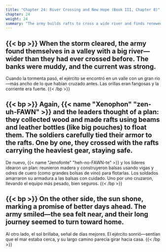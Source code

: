 ```yaml
---
title: "Chapter 24: River Crossing and New Hope (Book III, Chapter 8)"
chapter: 24
weight: 24
summary: "The army builds rafts to cross a wide river and finds renewed hope."
---
```


{{< bp >}}
When the storm cleared, the army found themselves in a valley with a big river—wider than they had ever crossed before. The banks were muddy, and the current was strong.
---
Cuando la tormenta pasó, el ejército se encontró en un valle con un gran río—más ancho de lo que habían cruzado antes. Las orillas eran fangosas y la corriente era fuerte.
{{< /bp >}}

{{< bp >}}
Again, {{< name "Xenophon" "zen-uh-FAWN" >}} and the leaders thought of a plan: they collected wood and made rafts using beams and leather bottles (like big pouches) to float them. The soldiers carefully tied their armor to the rafts. One by one, they crossed with the rafts carrying the heaviest gear, staying safe.
---
De nuevo, {{< name "Jenofonte" "heh-no-FAWN-te" >}} y los líderes idearon un plan: reunieron madera y construyeron balsas usando vigas y odres de cuero (como grandes bolsas de vino) para flotarlas. Los soldados amarraron su armadura a las balsas con cuidado. Uno por uno cruzaron, llevando el equipo más pesado, bien seguros.
{{< /bp >}}

{{< bp >}}
On the other side, the sun shone, marking a promise of better days ahead. The army smiled—the sea felt near, and their long journey seemed to turn toward home.
---
Al otro lado, el sol brillaba, señal de días mejores. El ejército sonrió—sentían que el mar estaba cerca, y su largo camino parecía girar hacia casa.
{{< /bp >}}

